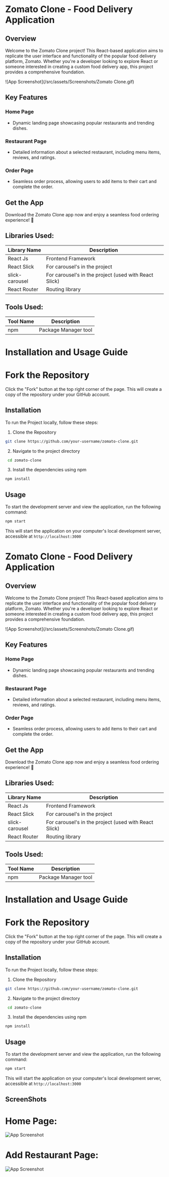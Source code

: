 # Zomato Clone - Food Delivery Application

## Overview

Welcome to the Zomato Clone project! This React-based application aims to replicate the user interface and functionality of the popular food delivery platform, Zomato. Whether you're a developer looking to explore React or someone interested in creating a custom food delivery app, this project provides a comprehensive foundation.

![App Screenshot](/src/assets/Screenshots/Zomato Clone.gif)

## Key Features

### Home Page

- Dynamic landing page showcasing popular restaurants and trending dishes.

### Restaurant Page

- Detailed information about a selected restaurant, including menu items, reviews, and ratings.

### Order Page

- Seamless order process, allowing users to add items to their cart and complete the order.

## Get the App

Download the Zomato Clone app now and enjoy a seamless food ordering experience! 📱

## Libraries Used:

| Library Name   | Description                                           |
| -------------- | ----------------------------------------------------- |
| React Js       | Frontend Framework                                    |
| React Slick    | For carousel's in the project                         |
| slick-carousel | For carousel's in the project (used with React Slick) |
| React Router   | Routing library                                       |

## Tools Used:

| Tool Name | Description          |
| --------- | -------------------- |
| npm       | Package Manager tool |

# Installation and Usage Guide

# Fork the Repository

Click the "Fork" button at the top right corner of the page. This will create a copy of the repository under your GitHub account.

## Installation

To run the Project locally, follow these steps:

1. Clone the Repository

```bash
git clone https://github.com/your-username/zomato-clone.git
```

2. Navigate to the project directory

```bash
 cd zomato-clone
```

3. Install the dependencies using npm

```bash
npm install
```

## Usage

To start the development server and view the application, run the following command:

```bash
npm start
```

This will start the application on your computer's local development server, accessible at `http://localhost:3000`

# Zomato Clone - Food Delivery Application

## Overview

Welcome to the Zomato Clone project! This React-based application aims to replicate the user interface and functionality of the popular food delivery platform, Zomato. Whether you're a developer looking to explore React or someone interested in creating a custom food delivery app, this project provides a comprehensive foundation.

![App Screenshot](/src/assets/Screenshots/Zomato Clone.gif)

## Key Features

### Home Page

- Dynamic landing page showcasing popular restaurants and trending dishes.

### Restaurant Page

- Detailed information about a selected restaurant, including menu items, reviews, and ratings.

### Order Page

- Seamless order process, allowing users to add items to their cart and complete the order.

## Get the App

Download the Zomato Clone app now and enjoy a seamless food ordering experience! 📱

## Libraries Used:

| Library Name   | Description                                           |
| -------------- | ----------------------------------------------------- |
| React Js       | Frontend Framework                                    |
| React Slick    | For carousel's in the project                         |
| slick-carousel | For carousel's in the project (used with React Slick) |
| React Router   | Routing library                                       |

## Tools Used:

| Tool Name | Description          |
| --------- | -------------------- |
| npm       | Package Manager tool |

# Installation and Usage Guide

# Fork the Repository

Click the "Fork" button at the top right corner of the page. This will create a copy of the repository under your GitHub account.

## Installation

To run the Project locally, follow these steps:

1. Clone the Repository

```bash
git clone https://github.com/your-username/zomato-clone.git
```

2. Navigate to the project directory

```bash
 cd zomato-clone
```

3. Install the dependencies using npm

```bash
npm install
```

## Usage

To start the development server and view the application, run the following command:

```bash
npm start
```

This will start the application on your computer's local development server, accessible at `http://localhost:3000`

## ScreenShots

# Home Page:

![App Screenshot](/src/assets/Screenshots/Home.png)

# Add Restaurant Page:

![App Screenshot](/src/assets/Screenshots/AddRestaurant.png)
